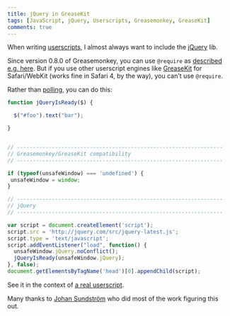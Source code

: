 ```yaml
---
title: jQuery in GreaseKit
tags: [JavaScript, jQuery, Userscripts, Greasemonkey, GreaseKit]
comments: true
---
```


When writing [userscripts](http://en.wikipedia.org/wiki/Greasemonkey), I almost always want to include the [jQuery](http://jquery.com/) lib.

Since version 0.8.0 of Greasemonkey, you can use `@require` as [described e.g. here](http://www.keyvan.net/2008/10/greasemonkey-jquery/). But if you use other userscript engines like [GreaseKit](http://8-p.info/greasekit/) for Safari/WebKit (works fine in Safari 4, by the way), you can't use `@require`.

Rather than [polling](http://joanpiedra.com/jquery/greasemonkey/), you can do this:

``` javascript
function jQueryIsReady($) {

  $("#foo").text("bar");

}


// -----------------------------------------------------------------
// Greasemonkey/GreaseKit compatibility
// -----------------------------------------------------------------

if (typeof(unsafeWindow) === 'undefined') {
 unsafeWindow = window;
}

// -----------------------------------------------------------------
// jQuery
// -----------------------------------------------------------------

var script = document.createElement('script');
script.src = 'http://jquery.com/src/jquery-latest.js';
script.type = 'text/javascript';
script.addEventListener("load", function() {
  unsafeWindow.jQuery.noConflict();
  jQueryIsReady(unsafeWindow.jQuery);
}, false);
document.getElementsByTagName('head')[0].appendChild(script);
```

See it in the context of [a real userscript](http://userscripts.org/scripts/review/4169).

Many thanks to [Johan Sundström](http://ecmanaut.blogspot.com/) who did most of the work figuring this out.
